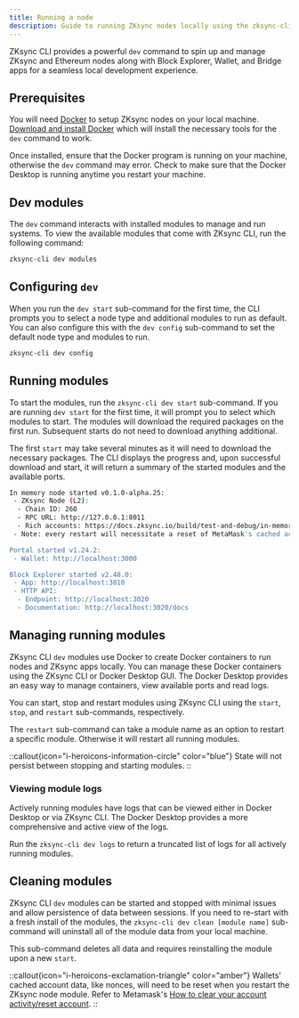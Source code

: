 ```yaml
---
title: Running a node
description: Guide to running ZKsync nodes locally using the zksync-cli for seamless local development.
---
```


ZKsync CLI provides a powerful `dev` command to spin up and manage ZKsync and Ethereum nodes along with
Block Explorer, Wallet, and Bridge apps for a seamless local development experience.

## Prerequisites

You will need [Docker](https://www.docker.com) to setup ZKsync nodes on your local machine.
[Download and install Docker](https://www.docker.com/get-started/) which will install the necessary tools for the `dev` command to work.

Once installed, ensure that the Docker program is running on your machine, otherwise the `dev` command may error.
Check to make sure that the Docker Desktop is running anytime you restart your machine.

## Dev modules

The `dev` command interacts with installed modules to manage and run systems.
To view the available modules that come with ZKsync CLI, run the following command:

```sh
zksync-cli dev modules
```

## Configuring `dev`

When you run the `dev start` sub-command for the first time, the CLI prompts you to select a node type and additional modules to run as default.
You can also configure this with the `dev config` sub-command to set the default node type and modules to run.

```sh
zksync-cli dev config
```

## Running modules

To start the modules, run the `zksync-cli dev start` sub-command.
If you are running `dev start` for the first time, it will prompt you to select which modules to start.
The modules will download the required packages on the first run. Subsequent starts do not need to download anything additional.

The first `start` may take several minutes as it will need to download the necessary packages.
The CLI displays the progress and, upon successful download and start, it will return a summary of the started modules and the available ports.

```sh
In memory node started v0.1.0-alpha.25:
 - ZKsync Node (L2):
  - Chain ID: 260
  - RPC URL: http://127.0.0.1:8011
  - Rich accounts: https://docs.zksync.io/build/test-and-debug/in-memory-node#pre-configured-rich-wallets
 - Note: every restart will necessitate a reset of MetaMask's cached account data

Portal started v1.24.2:
 - Wallet: http://localhost:3000

Block Explorer started v2.48.0:
 - App: http://localhost:3010
 - HTTP API:
  - Endpoint: http://localhost:3020
  - Documentation: http://localhost:3020/docs
```

## Managing running modules

ZKsync CLI `dev` modules use Docker to create Docker containers to run nodes and ZKsync apps locally.
You can manage these Docker containers using the ZKsync CLI or Docker Desktop GUI.
The Docker Desktop provides an easy way to manage containers, view available ports and read logs.

You can start, stop and restart modules using ZKsync CLI using the `start`, `stop`, and `restart` sub-commands, respectively.

The `restart` sub-command can take a module name as an option to restart a specific module. Otherwise it will restart all running modules.

::callout{icon="i-heroicons-information-circle" color="blue"}
State will not persist between stopping and starting modules.
::

### Viewing module logs

Actively running modules have logs that can be viewed either in Docker Desktop or via ZKsync CLI.
The Docker Desktop provides a more comprehensive and active view of the logs.

Run the `zksync-cli dev logs` to return a truncated list of logs for all actively running modules.

## Cleaning modules

ZKsync CLI `dev` modules can be started and stopped with minimal issues and allow persistence of data between sessions.
If you need to re-start with a fresh install of the modules,
the `zksync-cli dev clean [module name]` sub-command will uninstall all of the module data from your local machine.

This sub-command deletes all data and requires reinstalling the module upon a new `start`.

::callout{icon="i-heroicons-exclamation-triangle" color="amber"}
Wallets' cached account data, like nonces, will need to be reset when you restart the ZKsync node module.
Refer to Metamask's [How to clear your account activity/reset account](https://support.metamask.io/managing-my-wallet/resetting-deleting-and-restoring/how-to-clear-your-account-activity-reset-account/).
::
